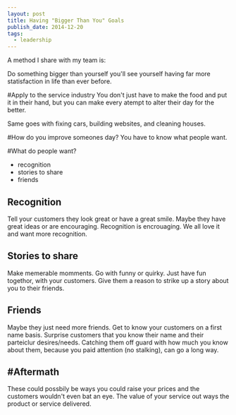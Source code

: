 ```yaml
---
layout: post
title: Having "Bigger Than You" Goals
publish_date: 2014-12-20
tags:
  - leadership
---
```


A method I share with my team is:

Do something bigger than yourself you'll see yourself having far more statisfaction in life than ever before.

#Apply to the service industry
You don't just have to make the food and put it in their hand, but you can make every atempt to alter their day for the better.

Same goes with fixing cars, building websites, and cleaning houses.

#How do you improve someones day?
You have to know what people want.

#What do people want?

- recognition
- stories to share
- friends

## Recognition

Tell your customers they look great or have a great smile. Maybe they have great ideas or are encouraging. Recognition is encrouaging. We all love it and want more recognition.

## Stories to share

Make memerable momments. Go with funny or quirky. Just have fun togethor, with your customers. Give them a reason to strike up a story about you to their friends.

## Friends

Maybe they just need more friends. Get to know your customers on a first name basis. Surprise customers that you know their name and their parteiclur desires/needs. Catching them off guard with how much you know about them, because you paid attention (no stalking), can go a long way.

## #Aftermath

These could possbily be ways you could raise your prices and the customers wouldn't even bat an eye. The value of your service out ways the product or service delivered.

